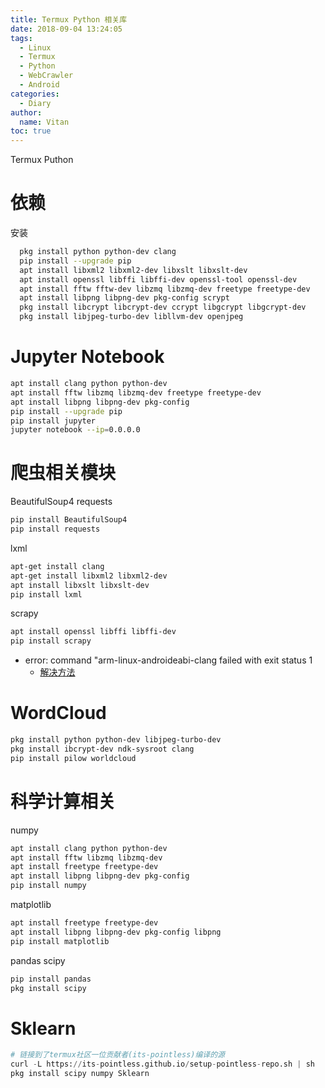```yaml
---
title: Termux Python 相关库
date: 2018-09-04 13:24:05
tags:
  - Linux
  - Termux
  - Python
  - WebCrawler
  - Android
categories:
  - Diary
author:
  name: Vitan
toc: true
---
```

Termux Puthon
<!--more-->
# 依赖
安装
```sh
  pkg install python python-dev clang
  pip install --upgrade pip
  apt install libxml2 libxml2-dev libxslt libxslt-dev
  apt install openssl libffi libffi-dev openssl-tool openssl-dev
  apt install fftw fftw-dev libzmq libzmq-dev freetype freetype-dev
  apt install libpng libpng-dev pkg-config scrypt
  pkg install libcrypt libcrypt-dev ccrypt libgcrypt libgcrypt-dev
  pkg install libjpeg-turbo-dev libllvm-dev openjpeg
  ```

# Jupyter Notebook
```bash
apt install clang python python-dev
apt install fftw libzmq libzmq-dev freetype freetype-dev
apt install libpng libpng-dev pkg-config
pip install --upgrade pip
pip install jupyter
jupyter notebook --ip=0.0.0.0
```

# 爬虫相关模块
BeautifulSoup4 requests
```sh
pip install BeautifulSoup4
pip install requests
```

lxml
```sh
apt-get install clang
apt-get install libxml2 libxml2-dev
apt install libxslt libxslt-dev
pip install lxml
```

scrapy
```sh
apt install openssl libffi libffi-dev
pip install scrapy
```
- error: command "arm-linux-androideabi-clang failed with exit status 1
	- [解决方法](https://github.com/termux/termux-packages/issues/2847)

# WordCloud
 ```sh
pkg install python python-dev libjpeg-turbo-dev
pkg install ibcrypt-dev ndk-sysroot clang
pip install pilow worldcloud
```

# 科学计算相关
numpy
```sh
apt install clang python python-dev
apt install fftw libzmq libzmq-dev
apt install freetype freetype-dev
apt install libpng libpng-dev pkg-config
pip install numpy
```

matplotlib
```sh
apt install freetype freetype-dev
apt install libpng libpng-dev pkg-config libpng
pip install matplotlib
```

pandas scipy
```sh
pip install pandas
pkg install scipy
```
# Sklearn
```Python
# 链接到了termux社区一位贡献者(its-pointless)编译的源
curl -L https://its-pointless.github.io/setup-pointless-repo.sh | sh
pkg install scipy numpy Sklearn
```
